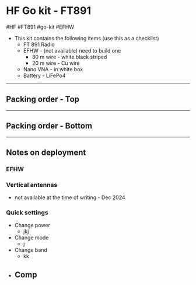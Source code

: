 # HF Go kit - FT891
#HF #FT891 #go-kit #EFHW

- This kit contains the following items (use this as a checklist)
	- FT 891 Radio
	- EFHW -  (not available) need to build one 
		- 80 m wire - white black striped
		- 20 m wire - Cu wire
	- Nano VNA - in white box
	- Battery - LiFePo4

---
## Packing order - Top


---
## Packing order - Bottom



---
## Notes on deployment

### EFHW 



### Vertical antennas

-  not available at the time of writing - Dec 2024

### Quick settings 

- Change power
	- jkj
- Change mode
	- j
- Change band
	- kk
- Comp
	- 